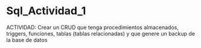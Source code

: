 # Sql_Actividad_1
ACTIVIDAD: Crear un CRUD que tenga procedimientos almacenados, triggers, funciones, tablas (tablas relacionadas) y que genere un backup de la base de datos

